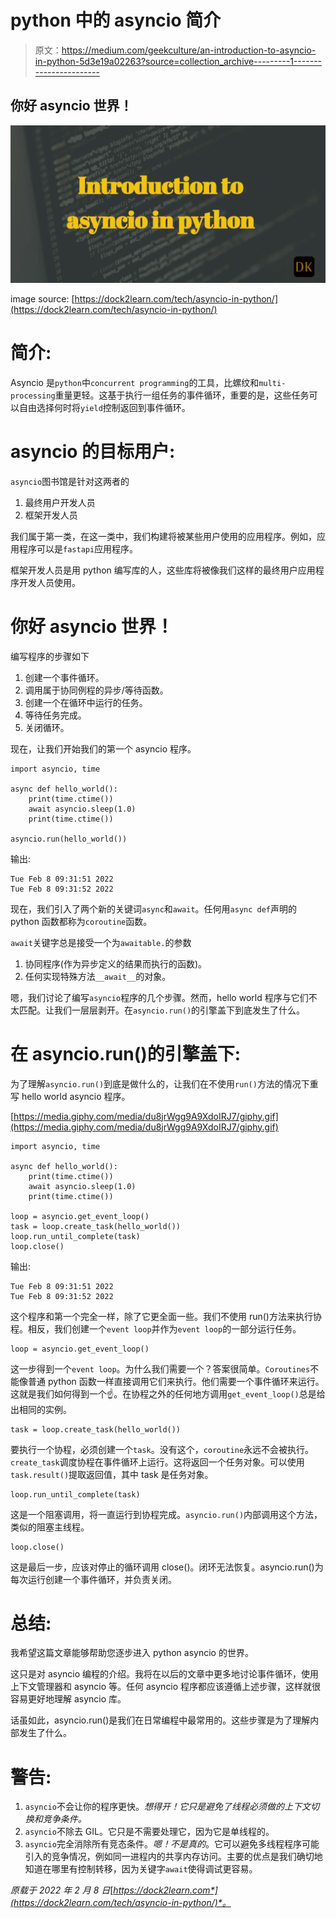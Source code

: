 # python 中的 asyncio 简介

> 原文：<https://medium.com/geekculture/an-introduction-to-asyncio-in-python-5d3e19a02263?source=collection_archive---------1----------------------->

## 你好 asyncio 世界！

![](img/c2e9617bd1da71c7c97d9e11a88c3b01.png)

image source: [https://dock2learn.com/tech/asyncio-in-python/](https://dock2learn.com/tech/asyncio-in-python/)

# 简介:

Asyncio 是`python`中`concurrent programming`的工具，比螺纹和`multi-processing`重量更轻。这基于执行一组任务的事件循环，重要的是，这些任务可以自由选择何时将`yield`控制返回到事件循环。

# asyncio 的目标用户:

`asyncio`图书馆是针对这两者的

1.  最终用户开发人员
2.  框架开发人员

我们属于第一类，在这一类中，我们构建将被某些用户使用的应用程序。例如，应用程序可以是`fastapi`应用程序。

框架开发人员是用 python 编写库的人，这些库将被像我们这样的最终用户应用程序开发人员使用。

# 你好 asyncio 世界！

编写程序的步骤如下

1.  创建一个事件循环。
2.  调用属于协同例程的异步/等待函数。
3.  创建一个在循环中运行的任务。
4.  等待任务完成。
5.  关闭循环。

现在，让我们开始我们的第一个 asyncio 程序。

```
import asyncio, time

async def hello_world():
    print(time.ctime())
    await asyncio.sleep(1.0)
    print(time.ctime())

asyncio.run(hello_world())
```

输出:

```
Tue Feb 8 09:31:51 2022 
Tue Feb 8 09:31:52 2022
```

现在，我们引入了两个新的关键词`async`和`await`。任何用`async def`声明的 python 函数都称为`coroutine`函数。

`await`关键字总是接受一个为`awaitable.`的参数

1.  协同程序(作为异步定义的结果而执行的函数)。
2.  任何实现特殊方法`__await__`的对象。

嗯，我们讨论了编写`asyncio`程序的几个步骤。然而，hello world 程序与它们不太匹配。让我们一层层剥开。在`asyncio.run()`的引擎盖下到底发生了什么。

# 在 asyncio.run()的引擎盖下:

为了理解`asyncio.run()`到底是做什么的，让我们在不使用`run()`方法的情况下重写 hello world asyncio 程序。

[https://media.giphy.com/media/du8jrWgg9A9XdoIRJ7/giphy.gif](https://media.giphy.com/media/du8jrWgg9A9XdoIRJ7/giphy.gif)

```
import asyncio, time

async def hello_world():
    print(time.ctime())
    await asyncio.sleep(1.0)
    print(time.ctime())

loop = asyncio.get_event_loop()
task = loop.create_task(hello_world())
loop.run_until_complete(task)
loop.close()
```

输出:

```
Tue Feb 8 09:31:51 2022 
Tue Feb 8 09:31:52 2022
```

这个程序和第一个完全一样，除了它更全面一些。我们不使用 run()方法来执行协程。相反，我们创建一个`event loop`并作为`event loop`的一部分运行任务。

```
loop = asyncio.get_event_loop()
```

这一步得到一个`event loop`。为什么我们需要一个？答案很简单。`Coroutines`不能像普通 python 函数一样直接调用它们来执行。他们需要一个事件循环来运行。这就是我们如何得到一个☝️。在协程之外的任何地方调用`get_event_loop()`总是给出相同的实例。

```
task = loop.create_task(hello_world())
```

要执行一个协程，必须创建一个`task`。没有这个，`coroutine`永远不会被执行。`create_task`调度协程在事件循环上运行。这将返回一个任务对象。可以使用`task.result()`提取返回值，其中 task 是任务对象。

```
loop.run_until_complete(task)
```

这是一个阻塞调用，将一直运行到协程完成。`asyncio.run()`内部调用这个方法，类似的阻塞主线程。

```
loop.close()
```

这是最后一步，应该对停止的循环调用 close()。闭环无法恢复。asyncio.run()为每次运行创建一个事件循环，并负责关闭。

# 总结:

我希望这篇文章能够帮助您逐步进入 python asyncio 的世界。

这只是对 asyncio 编程的介绍。我将在以后的文章中更多地讨论事件循环，使用上下文管理器和 asyncio 等。任何 asyncio 程序都应该遵循上述步骤，这样就很容易更好地理解 asyncio 库。

话虽如此，asyncio.run()是我们在日常编程中最常用的。这些步骤是为了理解内部发生了什么。

# 警告:

1.  `asyncio`不会让你的程序更快。*想得开！它只是避免了线程必须做的上下文切换和竞争条件。*
2.  `asyncio`不除去 GIL。它只是不需要处理它，因为它是单线程的。
3.  `asyncio`完全消除所有竞态条件。*嗯！不是真的*。它可以避免多线程程序可能引入的竞争情况，例如同一进程内的共享内存访问。主要的优点是我们确切地知道在哪里有控制转移，因为关键字`await`使得调试更容易。

*原载于 2022 年 2 月 8 日*[*https://dock2learn.com*](https://dock2learn.com/tech/asyncio-in-python/)*。*